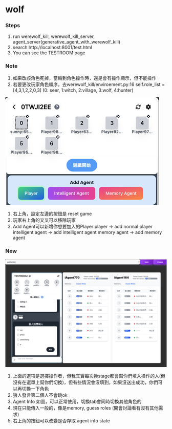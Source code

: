 # wolf

### Steps
1. run werewolf_kill, werewolf_kill_server, agent_server(generative_agent_with_werewolf_kill)
2. search http://localhost:8001/test.html
3. You can see the TESTROOM page

### Note
1. 如果改該角色死掉，當輪到角色操作時，還是會有操作顯示，但不能操作
2. 若要更改玩家角色順序，去werewolf_kill/enviroement.py:16 self.role_list = [4,3,1,2,2,0,3] (0: seer, 1:witch, 2:village, 3:wolf, 4:hunter)


![alt text](https://github.com/Sunny1928/wolf/blob/main/img/prepare_1.png)

1. 右上角，設定左邊的按鈕是 reset game
2. 玩家右上角的叉叉可以移除玩家
3. Add Agent可以新增你想要加入的Player
    player -> add normal player
    intelligent agent -> add intelligent agent
    memory agent -> add memory agent


### New
![alt text](https://github.com/Sunny1928/wolf/blob/main/img/agentinfo_1.png)
1. 上面的選項是選擇操作者，但我其實每次換stage都會幫你們填入操作的人(但沒有在選單上幫你們切換)，但有些情況會沒填到，如果沒送出成功，你們可以再切換一下角色
2. 狼人發言第二個人不會跳ok
3. Agent Info 如圖，可以正常使用，切換tab會同時切換其他角色的
4. 現在只能傳入一般的，像是memory, guess roles (開會討論看有沒有其他需求)
5. 右上角的按鈕可以改變是否存取 agent info state
